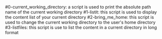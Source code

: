 #0-current_working_directory: a script is used to print the absolute path name of the current working directory
#1-listit: this script is used to display the content list of your current directory
#2-bring_me_home: this script is used to change the current working directory to the user's home directory
#3-listfiles: this script is use to list the content in a current directory in long format
